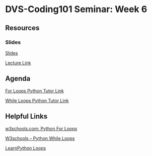 # DVS-Coding101 Seminar: Week 6

## Resources
### Slides
[Slides](https://docs.google.com/presentation/d/1vA30duQtd5-3bX613u_C6y27BWsyO1NfHqiw_OQe4Iw/edit?usp=sharing)

[Lecture Link](https://youtu.be/A844DsCryW0)
## Agenda
[For Loops Python Tutor Link](http://pythontutor.com/visualize.html#code=%23%20EXAMPLE%200%3A%20How%20a%20for%20loop%20works%0A%0Anumbers%20%3D%20%5B1,2,3,4%5D%0A%0Afor%20current_number%20in%20range%28len%28numbers%29%29%3A%0A%20%20print%20%28current_number%29%0A%0A%0A%23%20EXAMPLE%201%3A%20Counting%20Number%20of%20occurences%20in%20a%20list%0A%0Afruits%20%3D%20%5B%22apple%22,%20%22orange%22,%20%22banana%22,%20%22banana%22,%20%22mango%22,%20%22orange%22,%20%22apple%22%5D%0A%0Anum_apples%20%3D%200%0Anum_oranges%20%3D%200%0Anum_banana%20%3D%200%0Anum_mangoes%20%3D%200%0A%0Afor%20fruit%20in%20fruits%3A%0A%20%20if%20fruit%20%3D%3D%20%22apple%22%3A%0A%20%20%20%20num_apples%20%2B%3D%201%0A%20%20elif%20fruit%20%3D%3D%20%22orange%22%3A%0A%20%20%20%20num_oranges%20%2B%3D%201%0A%20%20elif%20fruit%20%3D%3D%20%22banana%22%3A%0A%20%20%20%20num_banana%20%2B%3D%201%0A%20%20else%3A%20%23%20should%20be%20mango%0A%20%20%20%20num_mangoes%20%2B%3D%201%0A%0Aprint%20%28%22Number%20of%20apples%20%3D%20%22%20%2B%20str%28num_apples%29%29%0Aprint%20%28%22Number%20of%20oranges%20%3D%20%22%20%2B%20str%28num_oranges%29%29%0Aprint%20%28%22Number%20of%20bananas%20%3D%20%22%20%2B%20str%28num_banana%29%29%0Aprint%20%28%22Number%20of%20mangoes%20%3D%20%22%20%2B%20str%28num_mangoes%29%29%0A%0A%23%20EXAMPLE%202%3A%20Counting%20Number%20of%20occurences%20in%20a%20LONGER%20list%0A%0Alots_of_fruits%20%3D%20%5B%22apple%22,%20%22orange%22,%20%22banana%22,%20%22banana%22,%20%22mango%22,%20%22orange%22,%20%22apple%22,%20%22orange%22,%20%22banana%22,%20%22banana%22,%20%22mango%22,%20%22apple%22,%20%22orange%22,%20%22banana%22,%20%22banana%22,%20%22mango%22,%20%22apple%22,%20%22orange%22,%20%22banana%22,%20%22banana%22,%20%22orange%22,%20%22banana%22,%20%22banana%22,%20%22mango%22,%20%22orange%22,%20%22banana%22,%20%22mango%22,%20%22apple%22,%20%22orange%22,%20%22orange%22,%20%22banana%22,%20%22banana%22,%20%22mango%22,%20%22apple%22,%20%22orange%22,%20%22banana%22,%20%22banana%22,%20%22mango%22,%20%22apple%22,%20%22orange%22,%20%22banana%22,%20%22banana%22,%20%22mango%22,%20%22orange%22,%20%22apple%22,%20%22orange%22,%20%22banana%22,%20%22banana%22,%20%22mango%22,%20%22apple%22,%20%22orange%22,%20%22banana%22,%20%22banana%22,%20%22mango%22,%20%22apple%22,%20%22orange%22,%20%22banana%22,%20%22banana%22,%20%22orange%22,%20%22banana%22,%20%22banana%22,%20%22mango%22,%20%22orange%22,%20%22banana%22,%20%22mango%22,%20%22apple%22,%20%22orange%22,%20%22orange%22,%20%22banana%22,%20%22banana%22,%20%22mango%22,%20%22apple%22,%20%22orange%22,%20%22banana%22,%20%22banana%22,%20%22mango%22%5D%0A%0Anum_apples%20%3D%200%0Anum_oranges%20%3D%200%0Anum_banana%20%3D%200%0Anum_mangoes%20%3D%200%0A%0Afor%20fruit%20in%20lots_of_fruits%3A%0A%20%20if%20fruit%20%3D%3D%20%22apple%22%3A%0A%20%20%20%20num_apples%20%2B%3D%201%0A%20%20elif%20fruit%20%3D%3D%20%22orange%22%3A%0A%20%20%20%20num_oranges%20%2B%3D%201%0A%20%20elif%20fruit%20%3D%3D%20%22banana%22%3A%0A%20%20%20%20num_banana%20%2B%3D%201%0A%20%20else%3A%20%23%20should%20be%20mango%0A%20%20%20%20num_mangoes%20%2B%3D%201%0A%0Aprint%20%28%22Number%20of%20apples%20%3D%20%22%20%2B%20str%28num_apples%29%29%0Aprint%20%28%22Number%20of%20oranges%20%3D%20%22%20%2B%20str%28num_oranges%29%29%0Aprint%20%28%22Number%20of%20bananas%20%3D%20%22%20%2B%20str%28num_banana%29%29%0Aprint%20%28%22Number%20of%20mangoes%20%3D%20%22%20%2B%20str%28num_mangoes%29%29%0A%0A%23%20EXAMPLE%203%3A%20Printing%20each%20letter%20of%20a%20string%0A%0Aword%20%3D%20%22sufyan%22%0A%0Afor%20letter%20in%20word%3A%0A%20%20print%20%28letter%29%0A%0A%23%20EXAMPLE%204%3A%20Range!%0Afor%20number%20in%20range%285%29%3A%0A%20%20print%20%28number%29%0A%0A%23%20EXAMPLE%205%3A%20Continue!%0A%23%20Prints%20out%20only%20odd%20numbers%20-%201,3,5,7,9%0Afor%20x%20in%20range%2810%29%3A%0A%20%20%20%20%23%20Check%20if%20x%20is%20even%0A%20%20%20%20if%20x%20%25%202%20%3D%3D%200%3A%0A%20%20%20%20%20%20%20%20continue%0A%20%20%20%20print%28x%29%0A%0A%23%20EXAMPLE%206%3A%20The%20For%20else!%0Afor%20x%20in%20range%286%29%3A%0A%20%20print%28x%29%0Aelse%3A%0A%20%20print%28%22Finally%20finished!%22%29%0A%20%20%0A%23%20EXAMPLE%207%3A%20Nested%20For%20Loops!%0Aadj%20%3D%20%5B%22red%22,%20%22big%22,%20%22tasty%22%5D%0Afruits%20%3D%20%5B%22apple%22,%20%22banana%22,%20%22cherry%22%5D%0A%0Afor%20x%20in%20adj%3A%0A%20%20for%20y%20in%20fruits%3A%0A%20%20%20%20print%28x,%20y%29%0A%0A&cumulative=false&heapPrimitives=nevernest&mode=edit&origin=opt-frontend.js&py=3&rawInputLstJSON=%5B%5D&textReferences=false)

[While Loops Python Tutor Link](http://pythontutor.com/visualize.html#code=%23%20EXAMPLE%201%3A%20Infinite%20while%20loop!%0A%23%20while%20True%3A%0A%23%20%20%20print%20%28%22We%20are%20stuck%20here%22%29%0A%0A%23%20EXAMPLE%202%3A%20Using%20a%20counter%20as%20the%20condition!%0Acounter%20%3D%201%0Awhile%20counter%20%3C%205%3A%0A%20%20print%20%28%22This%20is%20iteration%20%23%3A%20%22%20%2B%20str%28counter%29%29%0A%20%20counter%20%2B%3D%201%0A%0A%23%20EXAMPLE%203%3A%20Using%20a%20counter%20but%20having%20a%20BREAK!%0Acounter%20%3D%201%0Awhile%20True%3A%0A%20%20if%20counter%20%3D%3D%205%3A%0A%20%20%20%20break%0A%20%20print%20%28%22This%20is%20iteration%20%23%3A%20%22%20%2B%20str%28counter%29%29%0A%20%20counter%20%2B%3D%201%0A%0A%23%20EXAMPLE%204%3A%20How%20to%20loop%20through%20a%20list%20using%20the%20While%20loop%20similar%20to%20for%20loop!%0A%0Anumbers%20%3D%20%5B1,2,3,4%5D%0A%0Acurrent_index%20%3D%200%0Awhile%20current_index%20%3C%20len%28numbers%29%3A%0A%20%20print%28%22current%20index%20%3D%20%22%20%2B%20str%28current_index%29%29%0A%20%20print%20%28numbers%5Bcurrent_index%5D%29%0A%20%20current_index%20%2B%3D%201%0A%0A%23%20EXAMPLE%205%3A%20The%20While-Else%0Ai%20%3D%201%0Awhile%20i%20%3C%206%3A%0A%20%20print%28i%29%0A%20%20i%20%2B%3D%201%0Aelse%3A%0A%20%20print%28%22i%20is%20no%20longer%20less%20than%206%22%29%0A&cumulative=false&heapPrimitives=nevernest&mode=edit&origin=opt-frontend.js&py=3&rawInputLstJSON=%5B%5D&textReferences=false)

## Helpful Links
[w3schools.com: Python For Loops](https://www.w3schools.com/python/python_for_loops.asp)

[W3schools – Python While Loops](https://www.w3schools.com/python/python_while_loops.asp)

[LearnPython Loops](https://www.learnpython.org/en/Loops)
